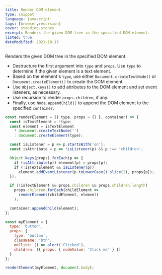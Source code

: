```yaml
---
title: Render DOM element
type: snippet
language: javascript
tags: [browser,recursion]
cover: standing-stones
excerpt: Renders the given DOM tree in the specified DOM element.
listed: true
dateModified: 2021-10-13
---
```


Renders the given DOM tree in the specified DOM element.

- Destructure the first argument into `type` and `props`. Use `type` to determine if the given element is a text element.
- Based on the element's `type`, use either `Document.createTextNode()` or `Document.createElement()` to create the DOM element.
- Use `Object.keys()` to add attributes to the DOM element and set event listeners, as necessary.
- Use recursion to render `props.children`, if any.
- Finally, use `Node.appendChild()` to append the DOM element to the specified `container`.

```js
const renderElement = ({ type, props = {} }, container) => {
  const isTextElement = !type;
  const element = isTextElement
    ? document.createTextNode('')
    : document.createElement(type);

  const isListener = p => p.startsWith('on');
  const isAttribute = p => !isListener(p) && p !== 'children';

  Object.keys(props).forEach(p => {
    if (isAttribute(p)) element[p] = props[p];
    if (!isTextElement && isListener(p))
      element.addEventListener(p.toLowerCase().slice(2), props[p]);
  });

  if (!isTextElement && props.children && props.children.length)
    props.children.forEach(childElement =>
      renderElement(childElement, element)
    );

  container.appendChild(element);
};

const myElement = {
  type: 'button',
  props: {
    type: 'button',
    className: 'btn',
    onClick: () => alert('Clicked'),
    children: [{ props: { nodeValue: 'Click me' } }]
  }
};

renderElement(myElement, document.body);
```

